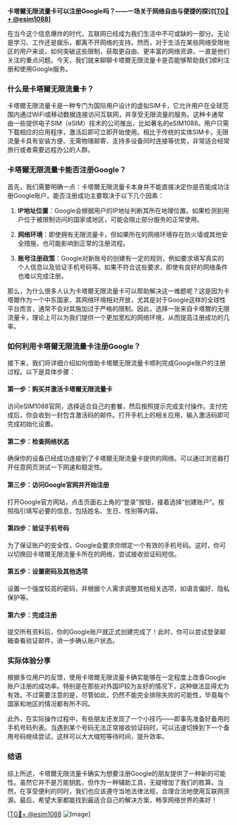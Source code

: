**卡塔爾无限流量卡可以注册Google吗？——一场关于网络自由与便捷的探讨[[TG💪+ @esim1088](https://t.me/s/esim1088)]**

在当今这个信息爆炸的时代，互联网已经成为我们生活中不可或缺的一部分。无论是学习、工作还是娱乐，都离不开网络的支持。然而，对于生活在某些网络受限地区的用户来说，如何突破这些限制，获取更自由、更丰富的网络资源，一直是他们关注的重点问题。今天，我们就来聊聊卡塔爾无限流量卡是否能够帮助我们顺利注册和使用Google服务。

### 什么是卡塔爾无限流量卡？

卡塔爾无限流量卡是一种专门为国际用户设计的虚拟SIM卡，它允许用户在全球范围内通过WiFi或移动数据连接访问互联网，并享受无限流量的服务。这种卡通常由一些提供电子SIM（eSIM）技术的公司推出，比如著名的eSIM1088。用户只需下载相应的应用程序，激活后即可立即开始使用。相比于传统的实体SIM卡，无限流量卡具有安装方便、无需物理邮寄、支持多设备同时连接等优势，非常适合经常旅行或者需要远程办公的人群。

### 卡塔爾无限流量卡能否注册Google？

首先，我们需要明确一点：卡塔爾无限流量卡本身并不能直接决定你是否能成功注册Google账户。能否注册成功主要取决于以下几个因素：

1. **IP地址位置**：Google会根据用户的IP地址判断其所在地理位置。如果检测到用户位于被限制访问的国家或地区，可能会阻止部分服务的正常使用。
   
2. **网络环境**：即使拥有无限流量卡，但如果所在的网络环境存在防火墙或其他安全措施，也可能影响到正常的注册流程。

3. **账号注册政策**：Google对新账号的创建有一定的规则，例如要求填写真实的个人信息以及验证手机号码等。如果不符合这些要求，即使有良好的网络条件也难以完成注册。

那么，为什么很多人认为卡塔爾无限流量卡可以帮助解决这一难题呢？这是因为卡塔爾作为一个中东国家，其网络环境相对开放，尤其是对于Google这样的全球性平台而言，通常不会对其施加过于严格的限制。因此，选择一张来自卡塔爾的无限流量卡，理论上可以为我们提供一个更加宽松的网络环境，从而提高注册成功的几率。

### 如何利用卡塔爾无限流量卡注册Google？

接下来，我们将详细介绍如何借助卡塔爾无限流量卡顺利完成Google账户的注册过程。以下是具体步骤：

#### 第一步：购买并激活卡塔爾无限流量卡
访问eSIM1088官网，选择适合自己的套餐，然后按照提示完成支付操作。支付完成后，你会收到一封包含激活码的邮件。打开手机上的相关应用，输入激活码即可完成初始化设置。

#### 第二步：检查网络状态
确保你的设备已经成功连接到了卡塔爾无限流量卡提供的网络。可以通过浏览器打开任意网页测试一下网速和稳定性。

#### 第三步：访问Google官网并开始注册
打开Google官方网站，点击页面右上角的“登录”按钮，接着选择“创建账户”。按照指引填写必要的信息，包括姓名、生日、性别等内容。

#### 第四步：验证手机号码
为了保证账户的安全性，Google会要求你绑定一个有效的手机号码。这时，你可以切换回卡塔爾无限流量卡所在的网络，尝试接收验证码短信。

#### 第五步：设置密码及其他选项
设置一个强度较高的密码，并根据个人需求调整其他相关选项，如语言偏好、隐私保护等。

#### 第六步：完成注册
提交所有资料后，你的Google账户就正式创建完成了！此时，你可以尝试登录邮箱查看验证邮件，进一步确认账户状态。

### 实际体验分享

根据多位用户的反馈，使用卡塔爾无限流量卡确实能够在一定程度上改善Google账户注册的成功率。特别是在那些对外国IP较为友好的情况下，这种做法显得尤为有效。不过需要注意的是，尽管如此，仍然不能完全排除失败的可能性，毕竟每个国家和地区的情况都有所不同。

此外，在实际操作过程中，有些朋友还发现了一个小技巧——即事先准备好备用的手机号码列表。当遇到某个号码无法正常接收验证码时，可以迅速切换到下一个备用号码继续尝试，这样可以大大缩短等待时间，提升效率。

### 结语

综上所述，卡塔爾无限流量卡确实为想要注册Google的朋友提供了一种新的可能性。虽然它并不是万能钥匙，但作为一种辅助工具，无疑增加了我们的胜算。当然，在享受便利的同时，我们也应该遵守当地法律法规，合理合法地使用互联网资源。最后，希望大家都能找到最适合自己的解决方案，畅享网络世界的美好！

[[TG💪+ @esim1088](https://t.me/s/esim1088) ![Image](https://i.postimg.cc/4NQfJmqS/Snipaste-2025-05-13-00-14-12.png)]
